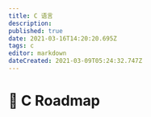 ```yaml
---
title: C 语言
description: 
published: true
date: 2021-03-16T14:20:20.695Z
tags: c
editor: markdown
dateCreated: 2021-03-09T05:24:32.747Z
---
```


# 🏃 C Roadmap
